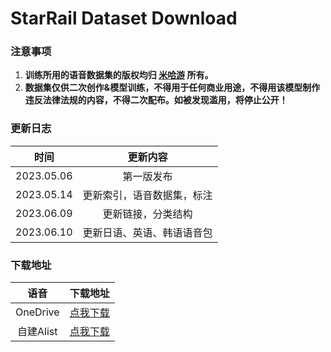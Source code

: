 # StarRail Dataset Download

### 注意事项

1. **训练所用的语音数据集的版权均归 [米哈游](https://www.mihoyo.com/) 所有。**
2. **数据集仅供二次创作&模型训练，不得用于任何商业用途，不得用该模型制作违反法律法规的内容，不得二次配布。如被发现滥用，将停止公开！**

### 更新日志

|    时间    |          更新内容          |
| :--------: | :------------------------: |
| 2023.05.06 |         第一版发布         |
| 2023.05.14 | 更新索引，语音数据集，标注 |
| 2023.06.09 |     更新链接，分类结构     |
| 2023.06.10 | 更新日语、英语、韩语语音包 |

### 下载地址

|    语音    |                           下载地址                           |
| :--------: | :----------------------------------------------------------: |
| OneDrive | [点我下载](https://aihobbyist-my.sharepoint.com/:f:/g/personal/erythrocyte_org_ai-lab_top/EglCWCuolIFEq_XqLRWRRSgB3Ru35_YiDdHM6mgHuM21wg) |
| 自建Alist | [点我下载](https://pan.zhjlfx.cn/StarRail%20Datasets) |
